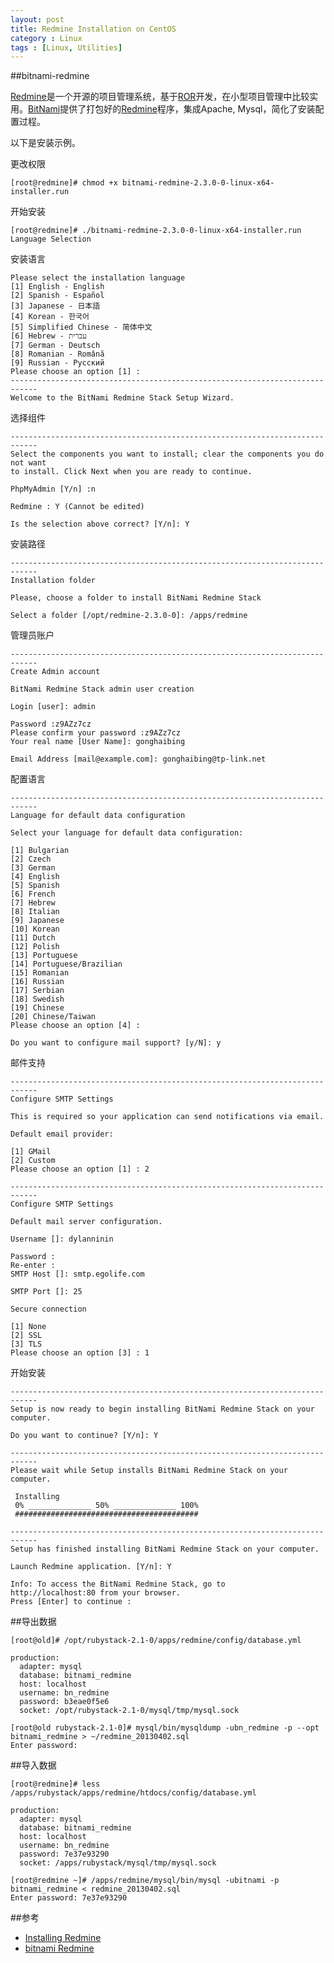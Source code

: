 ```yaml
---
layout: post
title: Redmine Installation on CentOS
category : Linux
tags : [Linux, Utilities]
---
```


##bitnami-redmine

[Redmine](http://www.redmine.org/)是一个开源的项目管理系统，基于[ROR](http://rubyonrails.org/)开发，在小型项目管理中比较实用。[BitNami](http://bitnami.com/)提供了打包好的[Redmine](http://bitnami.com/stack/redmine)程序，集成Apache, Mysql，简化了安装配置过程。

以下是安装示例。

更改权限

	[root@redmine]# chmod +x bitnami-redmine-2.3.0-0-linux-x64-installer.run 
	
开始安装
	
	[root@redmine]# ./bitnami-redmine-2.3.0-0-linux-x64-installer.run 
	Language Selection

安装语言	

	Please select the installation language
	[1] English - English
	[2] Spanish - Español
	[3] Japanese - 日本語
	[4] Korean - 한국어
	[5] Simplified Chinese - 简体中文
	[6] Hebrew - עברית
	[7] German - Deutsch
	[8] Romanian - Română
	[9] Russian - Русский
	Please choose an option [1] : 
	----------------------------------------------------------------------------
	Welcome to the BitNami Redmine Stack Setup Wizard.
	
选择组件

	----------------------------------------------------------------------------
	Select the components you want to install; clear the components you do not want 
	to install. Click Next when you are ready to continue.
	
	PhpMyAdmin [Y/n] :n
	
	Redmine : Y (Cannot be edited)
	
	Is the selection above correct? [Y/n]: Y
	
安装路径

	----------------------------------------------------------------------------
	Installation folder
	
	Please, choose a folder to install BitNami Redmine Stack
	
	Select a folder [/opt/redmine-2.3.0-0]: /apps/redmine 

管理员账户
	
	----------------------------------------------------------------------------
	Create Admin account
	
	BitNami Redmine Stack admin user creation
	
	Login [user]: admin
	
	Password :z9AZz7cz
	Please confirm your password :z9AZz7cz
	Your real name [User Name]: gonghaibing
	
	Email Address [mail@example.com]: gonghaibing@tp-link.net
	
配置语言

	----------------------------------------------------------------------------
	Language for default data configuration
	
	Select your language for default data configuration:
	
	[1] Bulgarian
	[2] Czech
	[3] German
	[4] English
	[5] Spanish
	[6] French
	[7] Hebrew
	[8] Italian
	[9] Japanese
	[10] Korean
	[11] Dutch
	[12] Polish
	[13] Portuguese
	[14] Portuguese/Brazilian
	[15] Romanian
	[16] Russian
	[17] Serbian
	[18] Swedish
	[19] Chinese
	[20] Chinese/Taiwan
	Please choose an option [4] : 
	
	Do you want to configure mail support? [y/N]: y
	
邮件支持	

	----------------------------------------------------------------------------
	Configure SMTP Settings
	
	This is required so your application can send notifications via email.
	
	Default email provider:
	
	[1] GMail
	[2] Custom
	Please choose an option [1] : 2
	
	----------------------------------------------------------------------------
	Configure SMTP Settings
	
	Default mail server configuration.
	
	Username []: dylanninin
	
	Password :
	Re-enter :
	SMTP Host []: smtp.egolife.com
	
	SMTP Port []: 25
	
	Secure connection
	
	[1] None
	[2] SSL
	[3] TLS
	Please choose an option [3] : 1
	
开始安装

	----------------------------------------------------------------------------
	Setup is now ready to begin installing BitNami Redmine Stack on your computer.
	
	Do you want to continue? [Y/n]: Y
	
	----------------------------------------------------------------------------
	Please wait while Setup installs BitNami Redmine Stack on your computer.
	
	 Installing
	 0% ______________ 50% ______________ 100%
	 #########################################
	
	----------------------------------------------------------------------------
	Setup has finished installing BitNami Redmine Stack on your computer.
	
	Launch Redmine application. [Y/n]: Y
	
	Info: To access the BitNami Redmine Stack, go to
	http://localhost:80 from your browser.
	Press [Enter] to continue :

##导出数据

	[root@old]# /opt/rubystack-2.1-0/apps/redmine/config/database.yml

	production:
	  adapter: mysql
	  database: bitnami_redmine
	  host: localhost
	  username: bn_redmine
	  password: b3eae0f5e6 
	  socket: /opt/rubystack-2.1-0/mysql/tmp/mysql.sock

	[root@old rubystack-2.1-0]# mysql/bin/mysqldump -ubn_redmine -p --opt bitnami_redmine > ~/redmine_20130402.sql
	Enter password: 

##导入数据

	[root@redmine]# less /apps/rubystack/apps/redmine/htdocs/config/database.yml
	
	production:
	  adapter: mysql
	  database: bitnami_redmine
	  host: localhost
	  username: bn_redmine
	  password: 7e37e93290 
	  socket: /apps/rubystack/mysql/tmp/mysql.sock

	[root@redmine ~]# /apps/redmine/mysql/bin/mysql -ubitnami -p bitnami_redmine < redmine_20130402.sql 
	Enter password: 7e37e93290

##参考

* [Installing Redmine](http://www.redmine.org/projects/redmine/wiki/RedmineInstall)
* [bitnami Redmine]((http://bitnami.com/stack/redmine))
